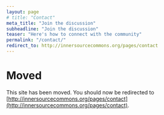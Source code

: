 ```yaml
---
layout: page
# title: "Contact"
meta_title: "Join the discussion"
subheadline: "Join the discussion"
teaser: "Here's how to connect with the community"
permalink: "/contact/"
redirect_to: http://innersourcecommons.org/pages/contact
---
```


# Moved

This site has been moved. You should now be redirected to [http://innersourcecommons.org/pages/contact](http://innersourcecommons.org/pages/contact).